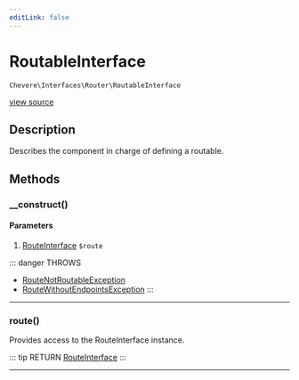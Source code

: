 ```yaml
---
editLink: false
---
```


# RoutableInterface

`Chevere\Interfaces\Router\RoutableInterface`

[view source](https://github.com/chevere/chevere/blob/master/interfaces/Router/RoutableInterface.php)

## Description

Describes the component in charge of defining a routable.

## Methods

### __construct()

#### Parameters

1. [RouteInterface](../Route/RouteInterface.md) `$route`

::: danger THROWS
- [RouteNotRoutableException](../../Exceptions/Router/RouteNotRoutableException.md)
- [RouteWithoutEndpointsException](../../Exceptions/Router/RouteWithoutEndpointsException.md)
:::

---

### route()

Provides access to the RouteInterface instance.

::: tip RETURN
[RouteInterface](../Route/RouteInterface.md)
:::

---

